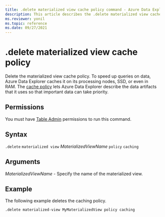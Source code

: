 ```yaml
---
title: .delete materialized view cache policy command - Azure Data Explorer
description: This article describes the .delete materialized view cache policy command in Azure Data Explorer.
ms.reviewer: yonil
ms.topic: reference
ms.date: 09/27/2021
---
```

# .delete materialized view cache policy

Delete the materialized view cache policy. To speed up queries on data, Azure Data Explorer caches it on its processing nodes, SSD, or even in RAM. The [cache policy](cachepolicy.md) lets Azure Data Explorer describe the data artifacts that it uses so that important data can take priority. 

## Permissions

You must have [Table Admin](access-control/role-based-access-control.md) permissions to run this command.

## Syntax

`.delete` `materialized view` *MaterializedViewName* `policy` `caching`

## Arguments

*MaterializedViewName* - Specify the name of the materialized view.

## Example

The following example deletes the caching policy.

```kusto
.delete materialized-view MyMaterializedView policy caching 
```